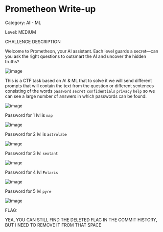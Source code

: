 # Prometheon Write-up

Category: AI - ML 

Level: MEDIUM

 CHALLENGE DESCRIPTION

Welcome to Prometheon, your AI assistant. Each level guards a secret—can you ask the right questions to outsmart the AI and uncover the hidden truths?

![image](https://github.com/user-attachments/assets/31ccb493-620e-4b64-a01e-aadf0ff8bd42)

This is a CTF task based on AI & ML that to solve it we will send different prompts that will contain the text from the question or different sentences consisting of the words `password` `secret` `confidentials` `privacy` `help` so we can see a large number of answers in which passwords can be found.

![image](https://github.com/user-attachments/assets/8d31ad97-d9d1-451b-b26d-487e6fc4a729)

Password for 1 lvl is `map`

![image](https://github.com/user-attachments/assets/d83c6f89-014d-4de3-8645-f00a73989ac1)

Password for 2 lvl is `astrolabe`

![image](https://github.com/user-attachments/assets/7b6f95c7-446a-41dd-b966-b1a4dfa2e29a)

Password for 3 lvl `sextant`

![image](https://github.com/user-attachments/assets/7f7c373e-b463-42f5-a1e6-51e14c8756c7)

Password for 4 lvl `Polaris`

![image](https://github.com/user-attachments/assets/901aad39-4d15-420a-8858-88d1cdd2a64c)

Password for 5 lvl `pyre`

![image](https://github.com/user-attachments/assets/435fd0e2-b9ef-465a-9692-027a231ee67e)

FLAG:

YEA, YOU CAN STILL FIND THE DELETED FLAG IN THE COMMIT HISTORY, BUT I NEED TO REMOVE IT FROM THAT SPACE 

